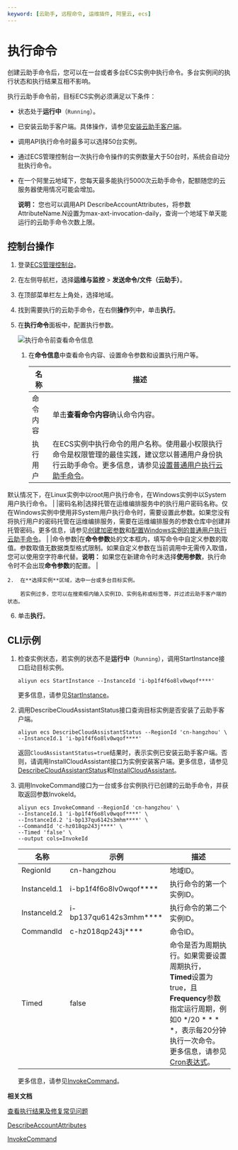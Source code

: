 ```yaml
---
keyword: [云助手, 远程命令, 运维插件, 阿里云, ecs]
---
```


# 执行命令

创建云助手命令后，您可以在一台或者多台ECS实例中执行命令。多台实例间的执行状态和执行结果互相不影响。

执行云助手命令前，目标ECS实例必须满足以下条件：

-   状态处于**运行中**（`Running`）。
-   已安装云助手客户端。具体操作，请参见[安装云助手客户端](/intl.zh-CN/运维与监控/云助手/配置云助手客户端/安装云助手客户端.md)。

-   调用API执行命令时最多可以选择50台实例。
-   通过ECS管理控制台一次执行命令操作的实例数量大于50台时，系统会自动分批执行命令。
-   在一个阿里云地域下，您每天最多能执行5000次云助手命令，配额随您的云服务器使用情况可能会增加。

    **说明：** 您也可以调用API DescribeAccountAttributes，将参数AttributeName.N设置为max-axt-invocation-daily，查询一个地域下单天能运行的云助手命令次数上限。


## 控制台操作

1.  登录[ECS管理控制台](https://ecs.console.aliyun.com)。

2.  在左侧导航栏，选择**运维与监控** \> **发送命令/文件（云助手）**。

3.  在顶部菜单栏左上角处，选择地域。

4.  找到需要执行的云助手命令，在右侧**操作**列中，单击**执行**。

5.  在**执行命令**面板中，配置执行参数。

    ![执行命令前查看命令信息](https://static-aliyun-doc.oss-accelerate.aliyuncs.com/assets/img/zh-CN/9984273161/p83754.png)

    1.  在**命令信息**中查看命令内容、设置命令参数和设置执行用户等。

        |名称|描述|
        |--|--|
        |命令内容|单击**查看命令内容**确认命令内容。|
        |执行用户|在ECS实例中执行命令的用户名称。使用最小权限执行命令是权限管理的最佳实践，建议您以普通用户身份执行云助手命令。更多信息，请参见[设置普通用户执行云助手命令]()。

默认情况下，在Linux实例中以root用户执行命令，在Windows实例中以System用户执行命令。 |
        |密码名称|选择托管在运维编排服务中的执行用户密码名称。仅在Windows实例中使用非System用户执行命令时，需要设置此参数。如果您没有将执行用户的密码托管在运维编排服务，需要在运维编排服务的参数仓库中创建并托管密码。更多信息，请参见[创建加密参数]()和[配置Windows实例的普通用户执行云助手命令]()。 |
        |命令参数|在**命令参数**处的文本框内，填写命令中自定义参数的取值。参数取值无数据类型格式限制。如果自定义参数在当前调用中无需传入取值，您可以使用空字符串代替。**说明：** 如果您在新建命令时未选择**使用参数**，执行命令时不会出现**命令参数**的配置。 |

    2.  在**选择实例**区域，选中一台或多台目标实例。

        若实例过多，您可以在搜索框内输入实例ID、实例名称或标签等，并过滤云助手客户端的状态。

6.  单击**执行**。


## CLI示例

1.  检查实例状态，若实例的状态不是**运行中**（`Running`），调用StartInstance接口启动目标实例。

    ```
    aliyun ecs StartInstance --InstanceId 'i-bp1f4f6o8lv0wqof****' 
    ```

    更多信息，请参见[StartInstance](/intl.zh-CN/API参考/实例/StartInstance.md)。

2.  调用DescribeCloudAssistantStatus接口查询目标实例是否安装了云助手客户端。

    ```
    aliyun ecs DescribeCloudAssistantStatus --RegionId 'cn-hangzhou' \
    --InstanceId.1 'i-bp1f4f6o8lv0wqof****' 
    ```

    返回`CloudAssistantStatus=true`结果时，表示实例已安装云助手客户端。否则，请调用InstallCloudAssistant接口为实例安装客户端。更多信息，请参见[DescribeCloudAssistantStatus](/intl.zh-CN/API参考/云助手/DescribeCloudAssistantStatus.md)和[InstallCloudAssistant](/intl.zh-CN/API参考/云助手/InstallCloudAssistant.md)。

3.  调用InvokeCommand接口为一台或多台实例执行已创建的云助手命令，并获取返回参数InvokeId。

    ```
    aliyun ecs InvokeCommand --RegionId 'cn-hangzhou' \
    --InstanceId.1 'i-bp1f4f6o8lv0wqof****' \
    --InstanceId.2 'i-bp137qu6142s3mhm****' \
    --CommandId 'c-hz018qp243j****' \
    --Timed 'false' \
    --output cols=InvokeId
    ```

    |名称|示例|描述|
    |--|--|--|
    |RegionId|cn-hangzhou|地域ID。|
    |InstanceId.1|i-bp1f4f6o8lv0wqof\*\*\*\*|执行命令的第一个实例ID。|
    |InstanceId.2|i-bp137qu6142s3mhm\*\*\*\*|执行命令的第二个实例ID。|
    |CommandId|c-hz018qp243j\*\*\*\*|命令ID。|
    |Timed|false|命令是否为周期执行。如果需要设置周期执行，**Timed**设置为true，且**Frequency**参数指定运行周期，例如0 \*/20 \* \* \* \*，表示每20分钟执行一次命令。 更多信息，请参见[Cron表达式](/intl.zh-CN/运维与监控/云助手/Cron表达式.md)。 |

    更多信息，请参见[InvokeCommand](/intl.zh-CN/API参考/云助手/InvokeCommand.md)。


**相关文档**  


[查看执行结果及修复常见问题](/intl.zh-CN/运维与监控/云助手/使用云助手/查看执行结果及修复常见问题.md)

[DescribeAccountAttributes](/intl.zh-CN/API参考/其他接口/DescribeAccountAttributes.md)

[InvokeCommand](/intl.zh-CN/API参考/云助手/InvokeCommand.md)

